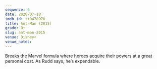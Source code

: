 ```yaml
---
sequence: 6
date: 2020-07-18
imdb_id: tt0478970
title: Ant-Man (2015)
grade: D+
slug: ant-man-2015
venue: Disney+
venue_notes:
---
```


Breaks the Marvel formula where heroes acquire their powers at a great personal cost. As Rudd says, he’s expendable.
